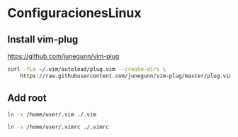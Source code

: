 # ConfiguracionesLinux

## Install vim-plug
https://github.com/junegunn/vim-plug

```sh
curl -fLo ~/.vim/autoload/plug.vim --create-dirs \
    https://raw.githubusercontent.com/junegunn/vim-plug/master/plug.vim
```

## Add root
```sh 
ln -s /home/user/.vim ./.vim
```
```sh 
ln -s /home/user/.vimrc ./.vimrc
```
